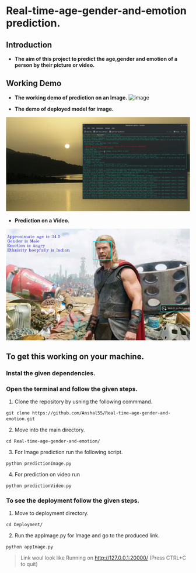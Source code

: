 # **Real-time-age-gender-and-emotion prediction.**

## **Introduction**
- **The aim of this project to predict the age,gender and emotion of a person by their picture or video.**

## Working Demo
- **The working demo of prediction on an Image.**
![image](https://user-images.githubusercontent.com/54211313/125079482-4da73800-e0e1-11eb-867c-59e5a923fb5f.png)

- **The demo of deployed model for image.**

![DEmo_Flask](https://github.com/Anshal55/Real-time-age-gender-and-emotion/blob/main/Demo/img_pred_flask.gif)

- **Prediction on a Video.**

![Video](https://github.com/Anshal55/Real-time-age-gender-and-emotion/blob/main/Demo/img_pred.gif)


## **To get this working on your machine.**
### Instal the given dependencies.
### Open the terminal and follow the given steps.
1. Clone the repository by usning the following commmand.
```
git clone https://github.com/Anshal55/Real-time-age-gender-and-emotion.git
```
2. Move into the main directory.
```
cd Real-time-age-gender-and-emotion/
```
3. For Image prediction run the following script.
```
python predictionImage.py
```
4. For prediction on video run
```
python predictionVideo.py
```

### To see the deployment follow the given steps.
1. Move to deployment directory.
```
cd Deployment/
```
2. Run the appImage.py for Image and go to the produced link.
```
python appImage.py
```
> Link woul look like Running on http://127.0.0.1:20000/ (Press CTRL+C to quit)


